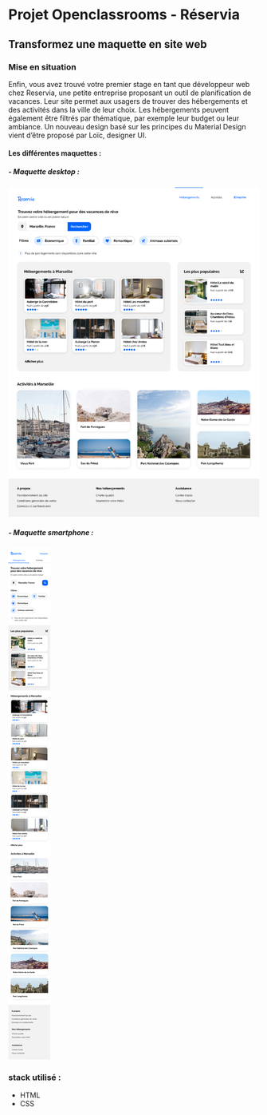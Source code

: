 # Projet Openclassrooms - Réservia 
## Transformez une maquette en site web

### Mise en situation

Enfin, vous avez trouvé votre premier stage en tant que développeur web chez Reservia, une petite entreprise proposant un outil de planification de vacances. Leur site permet aux usagers
de trouver des hébergements et des activités dans la ville de leur choix. Les hébergements
peuvent également être filtrés par thématique, par exemple leur budget ou leur ambiance.
Un nouveau design basé sur les principes du Material Design vient d’être proposé par Loïc,
designer UI.

#### Les différentes maquettes : 
##### - Maquette desktop : 
<img src="maquette/Home - Desktop.png" alt="Maquette Desktop"/>

##### - Maquette smartphone : 
<img src="maquette/Home - Smartphone.png" alt="Maquette Desktop"/>

### stack utilisé :
- HTML
- CSS 
